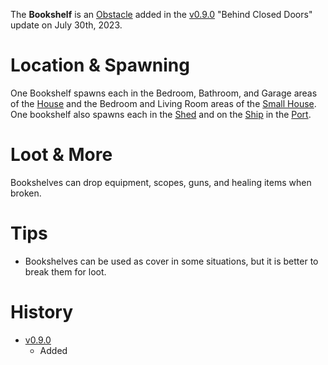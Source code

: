 The **Bookshelf** is an [Obstacle](/obstacles) added in the [v0.9.0](https://github.com/HasangerGames/suroi/releases/tag/v0.9.0) "Behind Closed Doors" update on July 30th, 2023.

# Location & Spawning

One Bookshelf spawns each in the Bedroom, Bathroom, and Garage areas of the [House](/buildings/house) and the Bedroom and Living Room areas of the [Small House](/buildings/small_house). One bookshelf also spawns each in the [Shed](/buildings/port_shed) and on the [Ship](/buildings/ship) in the [Port](/buildings/port).

# Loot & More

Bookshelves can drop equipment, scopes, guns, and healing items when broken.

# Tips

- Bookshelves can be used as cover in some situations, but it is better to break them for loot.

# History

- [v0.9.0](https://github.com/HasangerGames/suroi/releases/tag/v0.9.0)
  - Added
